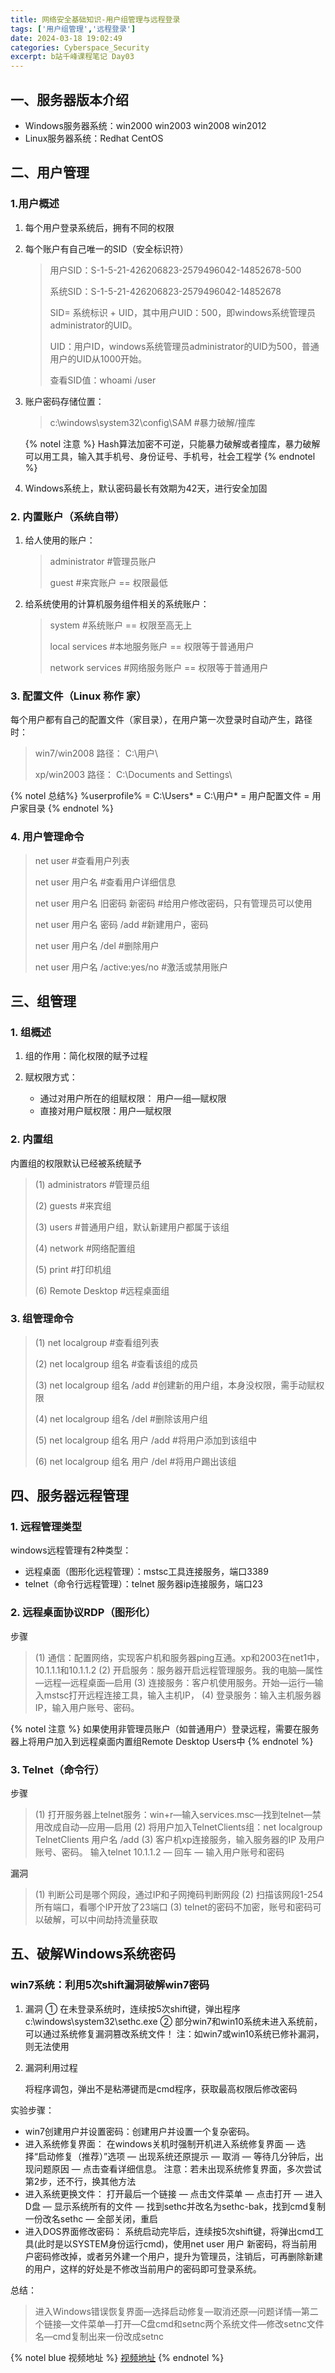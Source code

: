```yaml
---
title: 网络安全基础知识-用户组管理与远程登录
tags: ['用户组管理','远程登录']
date: 2024-03-18 19:02:49
categories: Cyberspace_Security
excerpt: b站千峰课程笔记 Day03
---
```


## 一、服务器版本介绍

+ Windows服务器系统：win2000 win2003 win2008 win2012
+ Linux服务器系统：Redhat CentOS

## 二、用户管理

### 1.用户概述

1. 每个用户登录系统后，拥有不同的权限

2. 每个账户有自己唯一的SID（安全标识符）

    >用户SID：S-1-5-21-426206823-2579496042-14852678-500
    >
    >系统SID：S-1-5-21-426206823-2579496042-14852678
    >
    >SID= 系统标识 + UID，其中用户UID：500，即windows系统管理员administrator的UID。
    >
    >UID：用户ID，windows系统管理员administrator的UID为500，普通用户的UID从1000开始。
    >
    >查看SID值：whoami /user

3. 账户密码存储位置：
    >c:\windows\system32\config\SAM #暴力破解/撞库

    {% notel 注意 %}
    Hash算法加密不可逆，只能暴力破解或者撞库，暴力破解可以用工具，输入其手机号、身份证号、手机号，社会工程学
    {% endnotel %}

4. Windows系统上，默认密码最长有效期为42天，进行安全加固

### 2. 内置账户（系统自带）
1. 给人使用的账户：

    >administrator       #管理员账户
    >
    >guest               #来宾账户 == 权限最低
    
2. 给系统使用的计算机服务组件相关的系统账户：

    >system              #系统账户 == 权限至高无上
    >
    >local services      #本地服务账户 == 权限等于普通用户
    >
    >network services    #网络服务账户 == 权限等于普通用户

### 3. 配置文件（Linux 称作 家）

每个用户都有自己的配置文件（家目录），在用户第一次登录时自动产生，路径时：

>win7/win2008        路径： C:\用户\
>
>xp/win2003          路径： C:\Documents and Settings\

{% notel 总结%}
%userprofile% = C:\Users\* = C:\用户\* = 用户配置文件 = 用户家目录
{% endnotel %}

### 4. 用户管理命令

>net user                       #查看用户列表
>
>net user 用户名                 #查看用户详细信息
>
>net user 用户名 旧密码 新密码                #给用户修改密码，只有管理员可以使用
>
>net user 用户名 密码 /add        #新建用户，密码
>
>net user 用户名 /del            #删除用户
>
>net user 用户名 /active:yes/no  #激活或禁用账户

## 三、组管理
### 1. 组概述
1. 组的作用：简化权限的赋予过程

2. 赋权限方式：

    + 通过对用户所在的组赋权限： 用户—组—赋权限
    + 直接对用户赋权限：用户—赋权限

### 2. 内置组
内置组的权限默认已经被系统赋予

>(1) administrators  #管理员组
>
>(2) guests          #来宾组
>
>(3) users           #普通用户组，默认新建用户都属于该组
>
>(4) network         #网络配置组
>
>(5) print           #打印机组
>
>(6) Remote Desktop  #远程桌面组

### 3. 组管理命令
>(1) net localgroup               #查看组列表
>
>(2) net localgroup 组名           #查看该组的成员
>
>(3) net localgroup 组名 /add      #创建新的用户组，本身没权限，需手动赋权限
>
>(4) net localgroup 组名 /del      #删除该用户组
>
>(5) net localgroup 组名 用户 /add  #将用户添加到该组中
>
>(6) net localgroup 组名 用户 /del  #将用户踢出该组

## 四、服务器远程管理

### 1. 远程管理类型

windows远程管理有2种类型：

+ 远程桌面（图形化远程管理）：mstsc工具连接服务，端口3389
+ telnet（命令行远程管理）：telnet 服务器ip连接服务，端口23

### 2. 远程桌面协议RDP（图形化）

步骤

>(1) 通信：配置网络，实现客户机和服务器ping互通。xp和2003在net1中，10.1.1.1和10.1.1.2
>(2) 开启服务：服务器开启远程管理服务。我的电脑—属性—远程—远程桌面—启用
>(3) 连接服务：客户机使用服务。开始—运行—输入mstsc打开远程连接工具，输入主机IP，
>(4) 登录服务：输入主机服务器IP，输入用户账号、密码。

{% notel 注意 %}
如果使用非管理员账户（如普通用户）登录远程，需要在服务器上将用户加入到远程桌面内置组Remote Desktop Users中
{% endnotel %}

### 3. Telnet（命令行）

步骤

>(1) 打开服务器上telnet服务：win+r—输入services.msc—找到telnet—禁用改成自动—应用—启用
>(2) 将用户加入TelnetClients组：net localgroup TelnetClients 用户名 /add
>(3) 客户机xp连接服务，输入服务器的IP 及用户账号、密码。
输入telnet 10.1.1.2 — 回车 — 输入用户账号和密码

漏洞

>(1) 判断公司是哪个网段，通过IP和子网掩码判断网段
>(2) 扫描该网段1-254所有端口，看哪个IP开放了23端口
>(3) telnet的密码不加密，账号和密码可以破解，可以中间劫持流量获取

## 五、破解Windows系统密码

### win7系统：利用5次shift漏洞破解win7密码

1. 漏洞
① 在未登录系统时，连续按5次shift键，弹出程序c:\windows\system32\sethc.exe
② 部分win7和win10系统未进入系统前，可以通过系统修复漏洞篡改系统文件！
注：如win7或win10系统已修补漏洞，则无法使用

2. 漏洞利用过程

    将程序调包，弹出不是粘滞键而是cmd程序，获取最高权限后修改密码

实验步骤：
+ win7创建用户并设置密码：创建用户并设置一个复杂密码。
+ 进入系统修复界面：
    在windows关机时强制开机进入系统修复界面 — 选择“启动修复（推荐）”选项 — 出现系统还原提示 — 取消 — 等待几分钟后，出现问题原因 — 点击查看详细信息。 注意：若未出现系统修复界面，多次尝试第2步，还不行，换其他方法
+ 进入系统更换文件：
    打开最后一个链接 — 点击文件菜单 — 点击打开 — 进入D盘 — 显示系统所有的文件 — 找到sethc并改名为sethc-bak，找到cmd复制一份改名sethc — 全部关闭，重启
+ 进入DOS界面修改密码：
    系统启动完毕后，连续按5次shift键，将弹出cmd工具(此时是以SYSTEM身份运行cmd)，使用net user 用户 新密码，将当前用户密码修改掉，或者另外建一个用户，提升为管理员，注销后，可再删除新建的用户，这样的好处是不修改当前用户的密码即可登录系统。
    
总结：
>进入Windows错误恢复界面—选择启动修复—取消还原—问题详情—第二个链接—文件菜单—打开—C盘cmd和setnc两个系统文件—修改setnc文件名—cmd复制出来一份改成setnc

{% notel blue 视频地址 %}
[视频地址](https://www.bilibili.com/video/BV1Lf4y1t7Mc?p=16&vd_source=f6750243303df70ef9861eee3a2e11e8)
{% endnotel %}